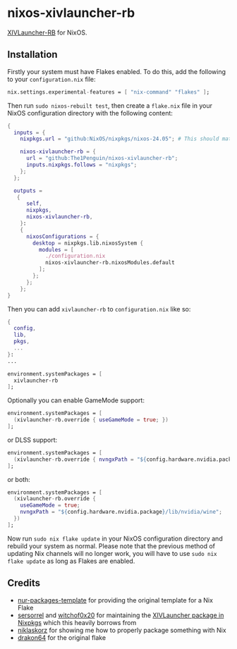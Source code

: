 # nixos-xivlauncher-rb

[XIVLauncher-RB](https://github.com/rankynbass/XIVLauncher.Core) for NixOS.

## Installation

Firstly your system must have Flakes enabled. To do this, add the following to your `configuration.nix` file:
```nix
nix.settings.experimental-features = [ "nix-command" "flakes" ];
```

Then run `sudo nixos-rebuilt test`, then create a `flake.nix` file in your NixOS configuration directory with the following content:

```nix
{
  inputs = {
    nixpkgs.url = "github:NixOS/nixpkgs/nixos-24.05"; # This should match the version of NixOS you want to use

    nixos-xivlauncher-rb = {
      url = "github:The1Penguin/nixos-xivlauncher-rb";
      inputs.nixpkgs.follows = "nixpkgs";
    };
  };

  outputs =
   {
      self,
      nixpkgs,
      nixos-xivlauncher-rb,
    }:
    {
      nixosConfigurations = {
        desktop = nixpkgs.lib.nixosSystem {
          modules = [
            ./configuration.nix
            nixos-xivlauncher-rb.nixosModules.default
          ];
        };
      };
    };
}
```

Then you can add `xivlauncher-rb` to `configuration.nix` like so:

```nix
{
  config,
  lib,
  pkgs,
  ...
}:
...

environment.systemPackages = [
  xivlauncher-rb
];
```

Optionally you can enable GameMode support:

```nix
environment.systemPackages = [
  (xivlauncher-rb.override { useGameMode = true; })
];
```

or DLSS support:

```nix
environment.systemPackages = [
  (xivlauncher-rb.override { nvngxPath = "${config.hardware.nvidia.package}/lib/nvidia/wine"; })
];
```

or both:

```nix
environment.systemPackages = [
  (xivlauncher-rb.override {
    useGameMode = true;
    nvngxPath = "${config.hardware.nvidia.package}/lib/nvidia/wine";
  })
];
```

Now run `sudo nix flake update` in your NixOS configuration directory and rebuild your system as normal. Please note that the previous method of updating Nix channels will no longer work, you will have to use `sudo nix flake update` as long as Flakes are enabled.

## Credits

* [nur-packages-template](https://github.com/nix-community/nur-packages-template) for providing the original template for a Nix Flake
* [sersorrel](https://github.com/sersorrel) and [witchof0x20](https://github.com/witchof0x20) for maintaining the [XIVLauncher package in Nixpkgs](https://github.com/NixOS/nixpkgs/tree/master/pkgs/by-name/xi/xivlauncher) which this heavily borrows from
* [niklaskorz](https://github.com/niklaskorz) for showing me how to properly package something with Nix
* [drakon64](https://github.com/drakon64) for the original flake
